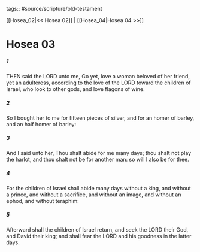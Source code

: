 tags:: #source/scripture/old-testament

[[Hosea_02|<< Hosea 02]] | [[Hosea_04|Hosea 04 >>]]

# Hosea 03

##### 1

THEN said the LORD unto me, Go yet, love a woman beloved of her friend, yet an adulteress, according to the love of the LORD toward the children of Israel, who look to other gods, and love flagons of wine.

##### 2

So I bought her to me for fifteen pieces of silver, and for an homer of barley, and an half homer of barley:

##### 3

And I said unto her, Thou shalt abide for me many days; thou shalt not play the harlot, and thou shalt not be for another man: so will I also be for thee.

##### 4

For the children of Israel shall abide many days without a king, and without a prince, and without a sacrifice, and without an image, and without an ephod, and without teraphim:

##### 5

Afterward shall the children of Israel return, and seek the LORD their God, and David their king; and shall fear the LORD and his goodness in the latter days.
